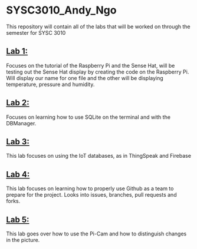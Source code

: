 # SYSC3010_Andy_Ngo
This repository will contain all of the labs that will be worked on through the semester for SYSC 3010

## [Lab 1:](https://github.com/andy-ngo/SYSC3010_Ngo_Andy/tree/master/lab1)
Focuses on the tutorial of the Raspberry Pi and the Sense Hat, will be testing out the Sense Hat display by creating the code on the Raspberry Pi.
Will display our name for one file and the other will be displaying temperature, pressure and humidity.

## [Lab 2:](https://github.com/andy-ngo/SYSC3010_Ngo_Andy/tree/master/lab2)
Focuses on learning how to use SQLite on the terminal and with the DBManager.

## [Lab 3:](https://github.com/andy-ngo/SYSC3010_Ngo_Andy/tree/master/lab3)
This lab focuses on using the IoT databases, as in ThingSpeak and Firebase

## [Lab 4:](https://github.com/andy-ngo/SYSC3010_Ngo_Andy/tree/master/lab4)
This lab focuses on learning how to properly use Github as a team to prepare for
the project. Looks into issues, branches, pull requests and forks.

## [Lab 5:](https://github.com/andy-ngo/SYSC3010_Ngo_Andy/tree/master/lab5)
This lab goes over how to use the Pi-Cam and how to distinguish changes in
the picture.
